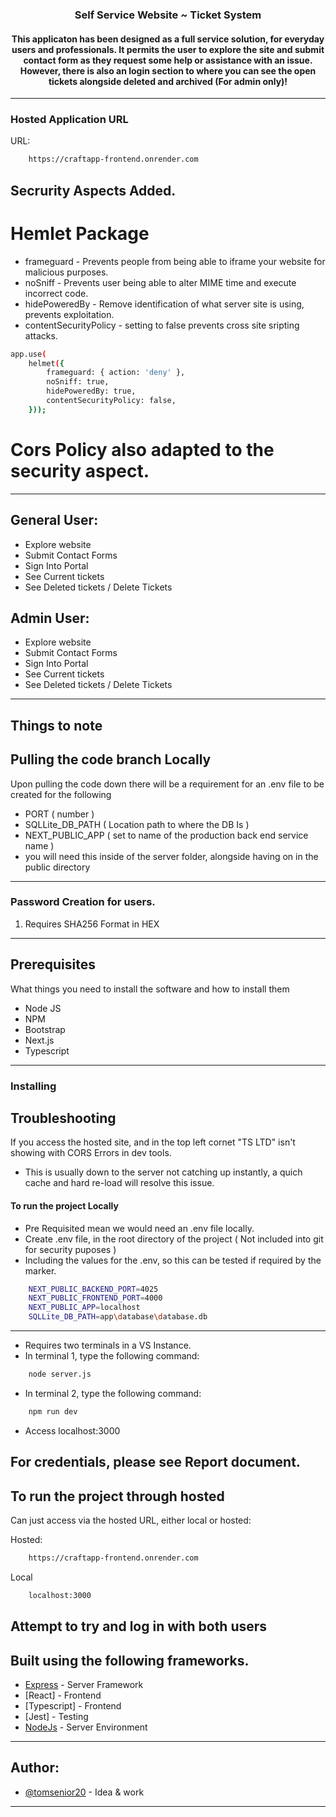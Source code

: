 <h3 align="center">Self Service Website ~ Ticket System</h3>
<div align="center">
    <h4>This applicaton has been designed as a full service solution, for everyday users and professionals. It permits the user to explore the site and submit contact form as they request some help or assistance with an issue. However, there is also an login section to where you can see the open tickets alongside deleted and archived (For admin only)! </h4>
</div>

--- 
### Hosted Application URL 
URL:
```bash
    https://craftapp-frontend.onrender.com
```
## Secrurity Aspects Added.
# Hemlet Package
- frameguard - Prevents people from being able to iframe your website for malicious purposes.
- noSniff - Prevents user being able to alter MIME time and execute incorrect code.
- hidePoweredBy - Remove identification of what server site is using, prevents exploitation.
- contentSecurityPolicy - setting to false prevents cross site sripting attacks.

```bash
app.use(
    helmet({
        frameguard: { action: 'deny' }, 
        noSniff: true,
        hidePoweredBy: true,
        contentSecurityPolicy: false,
    }));
```
# Cors Policy also adapted to the security aspect.

---     
## General User:
- Explore website
- Submit Contact Forms
- Sign Into Portal
- See Current tickets
- See Deleted tickets / Delete Tickets

## Admin User:
- Explore website
- Submit Contact Forms
- Sign Into Portal
- See Current tickets
- See Deleted tickets / Delete Tickets
---
## Things to note

## Pulling the code branch Locally
Upon pulling the code down there will be a requirement for an .env file to be created for the following
- PORT ( number )
- SQLLite_DB_PATH ( Location path to where the DB Is )
- NEXT_PUBLIC_APP (  set to name of the production back end service name )
- you will need this inside of the server folder, alongside having on in the public directory
--- 
### Password Creation for users.
1) Requires SHA256 Format in HEX
--- 
## Prerequisites
What things you need to install the software and how to install them
- Node JS
- NPM
- Bootstrap
- Next.js
- Typescript
--- 
### Installing

## Troubleshooting 
If you access the hosted site, and in the top left cornet "TS LTD" isn't showing with CORS Errors in dev tools. 
- This is usually down to the server not catching up instantly, a quich cache and hard re-load will resolve this issue.

#### To run the project Locally
- Pre Requisited mean we would need an .env file locally.
- Create .env file, in the root directory of the project ( Not included into git for security puposes )
- Including the values for the .env, so this can be tested if required by the marker.
```bash
    NEXT_PUBLIC_BACKEND_PORT=4025
    NEXT_PUBLIC_FRONTEND_PORT=4000
    NEXT_PUBLIC_APP=localhost
    SQLLite_DB_PATH=app\database\database.db
```
---
- Requires two terminals in a VS Instance.
- In terminal 1, type the following command: 
```bash
    node server.js
``` 
- In terminal 2, type the following command:
```bash
    npm run dev
```
- Access localhost:3000

## For credentials, please see Report document.

## To run the project through hosted
Can just access via the hosted URL, either local or hosted:

Hosted:
```bash
    https://craftapp-frontend.onrender.com
```
Local
```bash
    localhost:3000
```
Attempt to try and log in with both users
--- 

## Built using the following frameworks.
- [Express](https://expressjs.com/) - Server Framework
- [React] - Frontend
- [Typescript] - Frontend
- [Jest] - Testing
- [NodeJs](https://nodejs.org/en/) - Server Environment
---
## Author:
- [@tomsenior20](https://github.com/tomsenior20) - Idea & work
---